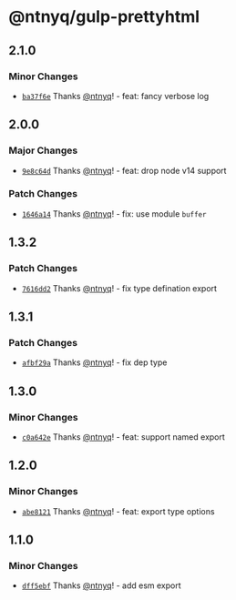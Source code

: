 # @ntnyq/gulp-prettyhtml

## 2.1.0

### Minor Changes

- [`ba37f6e`](https://github.com/ntnyq/gulp-plugins/commit/ba37f6eb5b4ccc7faf7709296d9601d18e96db04) Thanks [@ntnyq](https://github.com/ntnyq)! - feat: fancy verbose log

## 2.0.0

### Major Changes

- [`9e8c64d`](https://github.com/ntnyq/gulp-plugins/commit/9e8c64d226e638b7219ea9f47e449d16968547d5) Thanks [@ntnyq](https://github.com/ntnyq)! - feat: drop node v14 support

### Patch Changes

- [`1646a14`](https://github.com/ntnyq/gulp-plugins/commit/1646a14c3e1a46536cdcd77d993b0f4655c9cc37) Thanks [@ntnyq](https://github.com/ntnyq)! - fix: use module `buffer`

## 1.3.2

### Patch Changes

- [`7616dd2`](https://github.com/ntnyq/gulp-plugins/commit/7616dd232642329b05b81317a7bab241977bdf4f) Thanks [@ntnyq](https://github.com/ntnyq)! - fix type defination export

## 1.3.1

### Patch Changes

- [`afbf29a`](https://github.com/ntnyq/gulp-plugins/commit/afbf29ab394dc763f3c218de8b5fae276e47b6b2) Thanks [@ntnyq](https://github.com/ntnyq)! - fix dep type

## 1.3.0

### Minor Changes

- [`c0a642e`](https://github.com/ntnyq/gulp-plugins/commit/c0a642ec0e680e0b38e1d3bde7426c7c33b3b335) Thanks [@ntnyq](https://github.com/ntnyq)! - feat: support named export

## 1.2.0

### Minor Changes

- [`abe8121`](https://github.com/ntnyq/gulp-plugins/commit/abe812142f50e545ad51accc8133f53edf3f81f2) Thanks [@ntnyq](https://github.com/ntnyq)! - feat: export type options

## 1.1.0

### Minor Changes

- [`dff5ebf`](https://github.com/ntnyq/gulp-plugins/commit/dff5ebf86d128fa4e418c4b9fe02c23d9370dee0) Thanks [@ntnyq](https://github.com/ntnyq)! - add esm export
